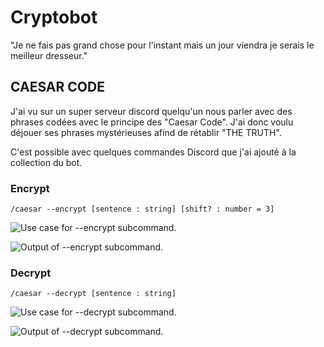 # Cryptobot
"Je ne fais pas grand chose pour l'instant mais un jour viendra je serais le meilleur dresseur."

## CAESAR CODE
J'ai vu sur un super serveur discord quelqu'un nous parler avec des phrases codées avec le principe des "Caesar Code". J'ai donc voulu déjouer ses
phrases mystérieuses afind de rétablir "THE TRUTH".

C'est possible avec quelques commandes Discord que j'ai ajouté à la collection du bot.

### Encrypt
`/caesar --encrypt [sentence : string] [shift? : number = 3]`

![Use case for --encrypt subcommand.](https://github.com/d1m1d1m/cryptobot-discord/tree/main/doc/assets/caesar-encrypt-cmd.png?raw=true)

![Output of --encrypt subcommand.](https://github.com/d1m1d1m/cryptobot-discord/tree/main/doc/assets/caesar-encrypt-output.png?raw=true)

### Decrypt
`/caesar --decrypt [sentence : string]`

![Use case for --decrypt subcommand.](https://github.com/d1m1d1m/cryptobot-discord/tree/main/doc/assets/caesar-decrypt-cmd.png?raw=true)

![Output of --decrypt subcommand.](https://github.com/d1m1d1m/cryptobot-discord/tree/main/doc/assets/caesar-decrypt-output.png?raw=true)
